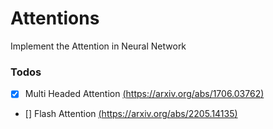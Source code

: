 # Attentions
Implement the Attention in Neural Network

### Todos
- [x] Multi Headed Attention [(https://arxiv.org/abs/1706.03762)](https://arxiv.org/abs/1706.03762)
- [] Flash Attention [(https://arxiv.org/abs/2205.14135)](https://arxiv.org/abs/2205.14135)